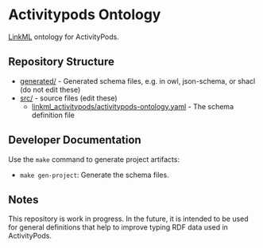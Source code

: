 # Activitypods Ontology

[LinkML](https://linkml.io/) ontology for ActivityPods.

## Repository Structure

- [generated/](generated/) - Generated schema files, e.g. in owl, json-schema, or shacl (do not edit these)
- [src/](src/) - source files (edit these)
  - [linkml_activitypods/activitypods-ontology.yaml](src/linkml_activitypods/activitypods-ontology.yaml) - The schema definition file

## Developer Documentation

Use the `make` command to generate project artifacts:

- `make gen-project`: Generate the schema files.

## Notes

This repository is work in progress. In the future, it is intended to be used for general definitions that help to improve typing RDF data used in ActivityPods.

